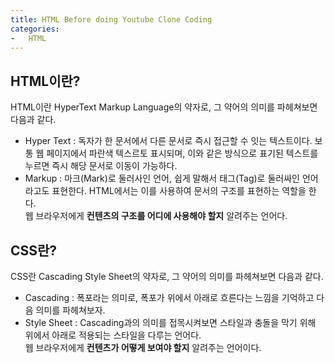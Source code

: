 ```yaml
---
title: HTML Before doing Youtube Clone Coding
categories:
-   HTML
---
```


## HTML이란?
HTML이란 HyperText Markup Language의 약자로, 그 약어의 의미를 파헤쳐보면 다음과 같다.
-   Hyper Text : 독자가 한 문서에서 다른 문서로 즉시 접근할 수 잇는 텍스트이다. 보통 웹 페이지에서 파란색 텍스르토 표시되며, 이와 같은 방식으로 표기된 텍스트를 누르면 즉시 해당 문서로 이동이 가능하다.
-   Markup : 마크(Mark)로 둘러사인 언어, 쉽게 말해서 태그(Tag)로 둘러싸인 언어라고도 표현한다. HTML에서는 이를 사용하여 문서의 구조를 표현하는 역할을 한다. <br>
웹 브라우저에게  **컨텐츠의 구조를 어디에 사용해야 할지** 알려주는 언어다.

## CSS란?
CSS란 Cascading Style Sheet의 약자로, 그 약어의 의미를 파헤쳐보면 다음과 같다.
-   Cascading : 폭포라는 의미로, 폭포가 위에서 아래로 흐른다는 느낌을 기억하고 다음 의미를 파헤쳐보자.
-   Style Sheet : Cascading과의 의미를 접목시켜보면 스타일과 충돌을 막기 위해 위에서 아래로 적용되는 스타일을 다루는 언어다. <br>
웹 브라우저에게 **컨텐츠가 어떻게 보여야 할지** 알려주는 언어이다.